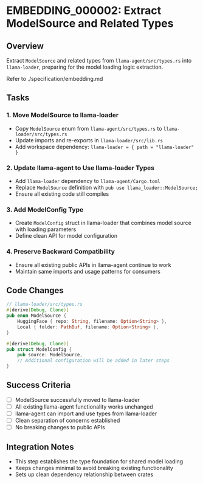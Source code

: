 # EMBEDDING_000002: Extract ModelSource and Related Types

## Overview
Extract `ModelSource` and related types from `llama-agent/src/types.rs` into `llama-loader`, preparing for the model loading logic extraction.

Refer to ./specification/embedding.md

## Tasks

### 1. Move ModelSource to llama-loader
- Copy `ModelSource` enum from `llama-agent/src/types.rs` to `llama-loader/src/types.rs`
- Update imports and re-exports in `llama-loader/src/lib.rs`
- Add workspace dependency: `llama-loader = { path = "llama-loader" }`

### 2. Update llama-agent to Use llama-loader Types
- Add `llama-loader` dependency to `llama-agent/Cargo.toml`
- Replace `ModelSource` definition with `pub use llama_loader::ModelSource;`
- Ensure all existing code still compiles

### 3. Add ModelConfig Type
- Create `ModelConfig` struct in llama-loader that combines model source with loading parameters
- Define clean API for model configuration

### 4. Preserve Backward Compatibility
- Ensure all existing public APIs in llama-agent continue to work
- Maintain same imports and usage patterns for consumers

## Code Changes
```rust
// llama-loader/src/types.rs
#[derive(Debug, Clone)]
pub enum ModelSource {
    HuggingFace { repo: String, filename: Option<String> },
    Local { folder: PathBuf, filename: Option<String> },
}

#[derive(Debug, Clone)]
pub struct ModelConfig {
    pub source: ModelSource,
    // Additional configuration will be added in later steps
}
```

## Success Criteria
- [ ] ModelSource successfully moved to llama-loader
- [ ] All existing llama-agent functionality works unchanged
- [ ] llama-agent can import and use types from llama-loader
- [ ] Clean separation of concerns established
- [ ] No breaking changes to public APIs

## Integration Notes
- This step establishes the type foundation for shared model loading
- Keeps changes minimal to avoid breaking existing functionality
- Sets up clean dependency relationship between crates
